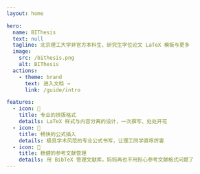 ```yaml
---
layout: home

hero:
  name: BIThesis
  text: null
  tagline: 北京理工大学非官方本科生、研究生学位论文 LaTeX 模板与更多
  image:
    src: /bithesis.png
    alt: BIThesis
  actions:
    - theme: brand
      text: 进入文档 →
      link: /guide/intro

features:
  - icon: 📝
    title: 专业的排版格式
    details: LaTeX 样式与内容分离的设计，一次撰写、处处开花
  - icon: 🔣
    title: 畅快的公式插入
    details: 极具学术风范的专业公式书写，让理工同学直呼厉害
  - icon: 🚀
    title: 稳健的参考文献管理
    details: 用 BibTeX 管理文献库，妈妈再也不用担心参考文献格式问题了
---
```

